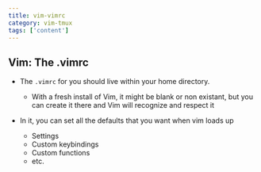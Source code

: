 ```yaml
---
title: vim-vimrc
category: vim-tmux
tags: ['content']
---
```


Vim:  The .vimrc
----------------

* The `.vimrc` for you should live within your home directory.

  * With a fresh install of Vim, it might be blank or non existant, but you can
    create it there and Vim will recognize and respect it

* In it, you can set all the defaults that you want when vim loads up

  * Settings
  * Custom keybindings
  * Custom functions
  * etc.
